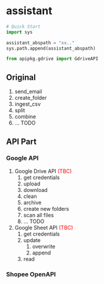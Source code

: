 # assistant
```python
# Quick Start
import sys

assistant_abspath = "xx.."
sys.path.append(assistant_abspath)

from apipkg.gdrive import GdriveAPI
```
## Original
1. send_email
2. create_folder
3. ingest_csv
4. split
5. combine
6. ... TODO

## API Part

### Google API

1. Google Drive API <font color=red>(TBC)</font>
   1. get credentials
   2. upload
   3. download
   4. clean
   5. archive
   6. create new folders
   7. scan all files
   8. ... TODO
2. Google Sheet API <font color=red>(TBC)</font>
   1. get credentials
   2. update
      1. overwrite
      2. append
   3. read

### Shopee OpenAPI